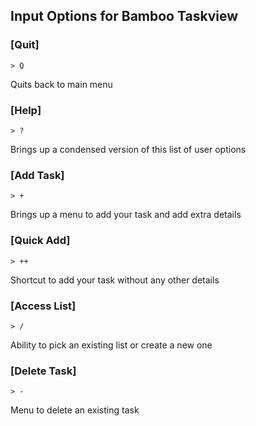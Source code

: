 ## Input Options for Bamboo Taskview
### [Quit]

    > Q
Quits back to main menu
### [Help]

    > ?
Brings up a condensed version of this list of user options

### [Add Task]

    > +
Brings up a menu to add your task and add extra details
### [Quick Add]

    > ++
Shortcut to add your task without any other details
### [Access List]

    > /
Ability to pick an existing list or create a new one
### [Delete Task]

    > -
Menu to delete an existing task